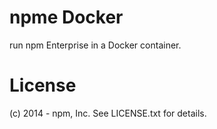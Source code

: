 # npme Docker

run npm Enterprise in a Docker container.

# License

(c) 2014 - npm, Inc. See LICENSE.txt for details.
